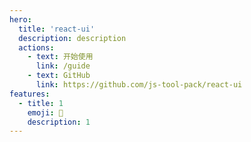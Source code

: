 ```yaml
---
hero:
  title: 'react-ui'
  description: description
  actions:
    - text: 开始使用
      link: /guide
    - text: GitHub
      link: https://github.com/js-tool-pack/react-ui
features:
  - title: 1
    emoji: 💎
    description: 1
---
```

